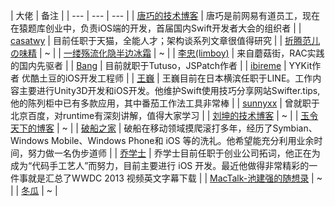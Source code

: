 | 大佬  |  备注  |
| ---  |  ---   | ---  |
|   [唐巧的技术博客](http://blog.devtang.com)  |  唐巧是前网易有道员工，现在在猿题库创业中，负责iOS端的开发，首届国内Swift开发者大会的组织者   |
|   [casatwy](https://casatwy.com)   |   目前任职于天猫，全能人才；架构谈系列文章很值得研究   |
|   [折腾范儿の味精](http://awhisper.github.io/)   |   ~   |
|   [一缕殇流化隐半边冰霜](https://halfrost.com/)   |   ~   |
|   [李忠(limboy)](http://limboy.me)   |   来自蘑菇街，RAC实践的国内先驱者   |
|   [Bang](http://blog.cnbang.net/)  |   目前就职于Tutuso，JSPatch作者   |
|   [ibireme](http://blog.ibireme.com)   |   YYKit作者 优酷土豆的iOS开发工程师   |
|   [王巍](https://onevcat.com/#blog)   |   王巍目前在日本横滨任职于LINE。工作内容主要进行Unity3D开发和iOS开发。他维护Swift使用技巧分享网站Swifter.tips,他的陈列柜中已有多款应用，其中番茄工作法工具非常棒   |
|   [sunnyxx](http://blog.sunnyxx.com/)   |   曾就职于北京百度，对runtime有深刻讲解，值得大家学习   |
|   [刘坤的技术博客](https://blog.cnbluebox.com)   |   ~  |
|   [玉令天下的博客](http://yulingtianxia.com)    |    ~    |
|  [破船之家](http://beyondvincent.com)    |   破船在移动领域摸爬滚打多年，经历了Symbian、Windows Mobile、Windows Phone和 iOS 等的洗礼。他希望能充分利用业余时间，努力做一名伪步道师   |
|   [乔学士](http://joeyio.com/)   |   乔学士目前任职于创业公司拓词，他正在为成为“代码手工艺人”而努力，目前主要进行 iOS 开发。最近他做得非常精彩的一件事就是汇总了WWDC 2013 视频英文字幕下载   |
|   [MacTalk-池建强的随想录](http://macshuo.com)   |   ~   |
 |   [冬瓜](http://www.desgard.com/)   |    ~  |
